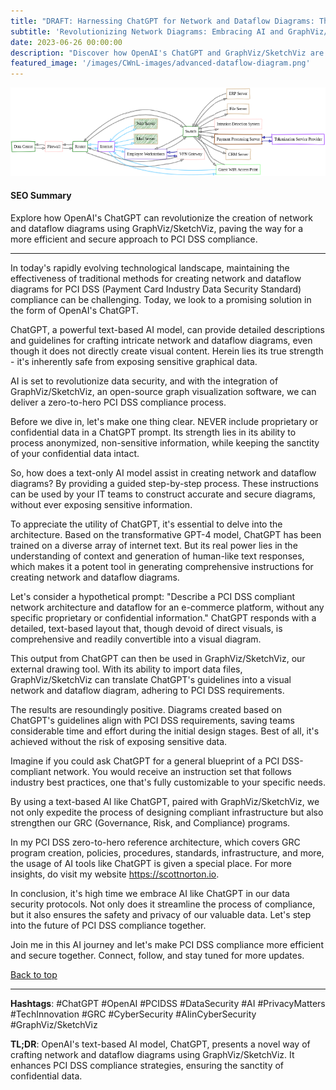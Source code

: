 ```yaml
---
title: "DRAFT: Harnessing ChatGPT for Network and Dataflow Diagrams: The Future of PCI DSS Compliance"
subtitle: 'Revolutionizing Network Diagrams: Embracing AI and GraphViz/SketchViz for a Safer and Efficient PCI DSS Compliance Process'
date: 2023-06-26 00:00:00
description: "Discover how OpenAI's ChatGPT and GraphViz/SketchViz are transforming PCI DSS compliance by facilitating secure and efficient creation of network and dataflow diagrams."
featured_image: '/images/CWnL-images/advanced-dataflow-diagram.png'
---
```


![](/images/CWnL-images/advanced-network-diagram.png)

#### SEO Summary
Explore how OpenAI's ChatGPT can revolutionize the creation of network and dataflow diagrams using GraphViz/SketchViz, paving the way for a more efficient and secure approach to PCI DSS compliance.

---

In today's rapidly evolving technological landscape, maintaining the effectiveness of traditional methods for creating network and dataflow diagrams for PCI DSS (Payment Card Industry Data Security Standard) compliance can be challenging. Today, we look to a promising solution in the form of OpenAI's ChatGPT. 

ChatGPT, a powerful text-based AI model, can provide detailed descriptions and guidelines for crafting intricate network and dataflow diagrams, even though it does not directly create visual content. Herein lies its true strength - it's inherently safe from exposing sensitive graphical data. 

AI is set to revolutionize data security, and with the integration of GraphViz/SketchViz, an open-source graph visualization software, we can deliver a zero-to-hero PCI DSS compliance process.

Before we dive in, let's make one thing clear. NEVER include proprietary or confidential data in a ChatGPT prompt. Its strength lies in its ability to process anonymized, non-sensitive information, while keeping the sanctity of your confidential data intact.

So, how does a text-only AI model assist in creating network and dataflow diagrams? By providing a guided step-by-step process. These instructions can be used by your IT teams to construct accurate and secure diagrams, without ever exposing sensitive information.

To appreciate the utility of ChatGPT, it's essential to delve into the architecture. Based on the transformative GPT-4 model, ChatGPT has been trained on a diverse array of internet text. But its real power lies in the understanding of context and generation of human-like text responses, which makes it a potent tool in generating comprehensive instructions for creating network and dataflow diagrams.

Let's consider a hypothetical prompt: "Describe a PCI DSS compliant network architecture and dataflow for an e-commerce platform, without any specific proprietary or confidential information." ChatGPT responds with a detailed, text-based layout that, though devoid of direct visuals, is comprehensive and readily convertible into a visual diagram.

This output from ChatGPT can then be used in GraphViz/SketchViz, our external drawing tool. With its ability to import data files, GraphViz/SketchViz can translate ChatGPT's guidelines into a visual network and dataflow diagram, adhering to PCI DSS requirements.

The results are resoundingly positive. Diagrams created based on ChatGPT's guidelines align with PCI DSS requirements, saving teams considerable time and effort during the initial design stages. Best of all, it's achieved without the risk of exposing sensitive data.

Imagine if you could ask ChatGPT for a general blueprint of a PCI DSS-compliant network. You would receive an instruction set that follows industry best practices, one that's fully customizable to your specific needs.

By using a text-based AI like ChatGPT, paired with GraphViz/SketchViz, we not only expedite the process of designing compliant infrastructure but also strengthen our GRC (Governance, Risk, and Compliance) programs.

In my PCI DSS zero-to-hero reference architecture, which covers GRC program creation, policies, procedures, standards, infrastructure, and more, the usage of AI tools like ChatGPT is given a special place. For more insights, do visit my website https://scottnorton.io.

In conclusion, it's high time we embrace AI like ChatGPT in our data security protocols. Not only does it streamline the process of compliance, but it also ensures the safety and privacy of our valuable data. Let's step into the future of PCI DSS compliance together.

Join me in this AI journey and let's make PCI DSS compliance more efficient and secure together. Connect, follow, and stay tuned for more updates.

[Back to top](#seo-summary)

---

**Hashtags**: #ChatGPT #OpenAI #PCIDSS #DataSecurity #AI #PrivacyMatters #TechInnovation #GRC #CyberSecurity #AIinCyberSecurity #GraphViz/SketchViz

**TL;DR**: OpenAI's text-based AI model, ChatGPT, presents a novel way of crafting network and dataflow diagrams using GraphViz/SketchViz. It enhances PCI DSS compliance strategies, ensuring the sanctity of confidential data.
